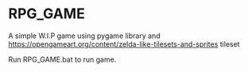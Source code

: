 # RPG_GAME

A simple W.I.P game using pygame library and https://opengameart.org/content/zelda-like-tilesets-and-sprites tileset

Run RPG_GAME.bat to run game.
